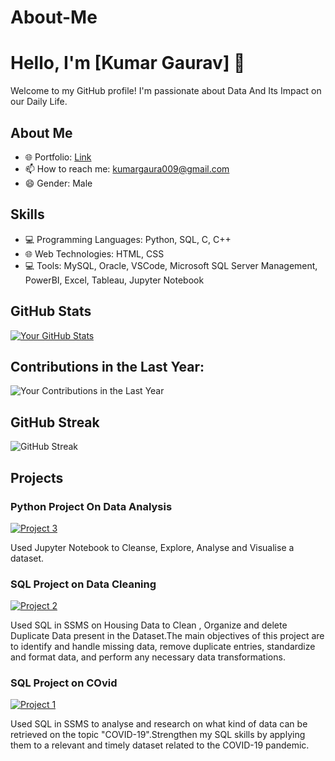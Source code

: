 # About-Me
# Hello, I'm [Kumar Gaurav] 👋

Welcome to my GitHub profile! I'm passionate about Data And Its Impact on our Daily Life.

## About Me

- 🌐 Portfolio: [Link](https://k09gaurav.github.io/GauravPortfolio.github.io)
- 📫 How to reach me: [kumargaura009@gmail.com](mailto:kumargaura009@gmail.com)
- 😄 Gender: Male

## Skills

- 💻 Programming Languages: Python, SQL, C, C++
- 🌐 Web Technologies: HTML, CSS
- 💻 Tools: MySQL, Oracle, VSCode, Microsoft SQL Server Management, PowerBI, Excel, Tableau, Jupyter Notebook
## GitHub Stats

[![Your GitHub Stats](https://github-readme-stats.vercel.app/api?username=K09Gaurav&show_icons=true&theme=dark)](https://github.com/K09Gaurav)

## Contributions in the Last Year:

![Your Contributions in the Last Year](https://github-readme-stats.vercel.app/api/?username=K09Gaurav&count_private=true&show_icons=true&theme=dark&hide=contribs,prs)

## GitHub Streak

![GitHub Streak](https://github-readme-streak-stats.herokuapp.com/?user=K09Gaurav&theme=dark)

## Projects

### Python Project On Data Analysis

[![Project 3](https://img.shields.io/badge/-Project%202-green)](https://github.com/K09Gaurav/Video-Game-sales-Analysis)

Used Jupyter Notebook to Cleanse, Explore, Analyse and Visualise a dataset.

### SQL Project on Data Cleaning

[![Project 2](https://img.shields.io/badge/-Project%202-blue)](https://github.com/K09Gaurav/SQL_Data_Cleaning)

Used SQL in SSMS on Housing Data to Clean , Organize and delete Duplicate Data present in the Dataset.The main objectives of this project are to identify and handle missing data, remove duplicate entries, standardize and format data, and perform any necessary data transformations.

### SQL Project on COvid

[![Project 1](https://img.shields.io/badge/-Project%201-blue)](https://github.com/K09Gaurav/SQL_project_Covid)

Used SQL in SSMS to analyse and research on what kind of data can be retrieved on the topic "COVID-19".Strengthen my SQL skills by applying them to a relevant and timely dataset related to the COVID-19 pandemic.

<!--## Top Languages

[![Top Languages](https://github-readme-stats.vercel.app/api/top-langs/?username=K09Gaurav&layout=compact&theme=dark)](https://github.com/K09Gaurav)

>
<!--[![LinkedIn](https://img.shields.io/badge/[LinkedIn-Kashif-Equbal](https://www.linkedin.com/in/kashif-equbal-3b0130230/)-blue)]([https://www.linkedin.com/in/yourname](https://www.linkedin.com/in/kashif-equbal-3b0130230/))
<!--[![Twitter](https://img.shields.io/badge/Twitter-YourHandle-green)](https://twitter.com/yourhandle)-->
